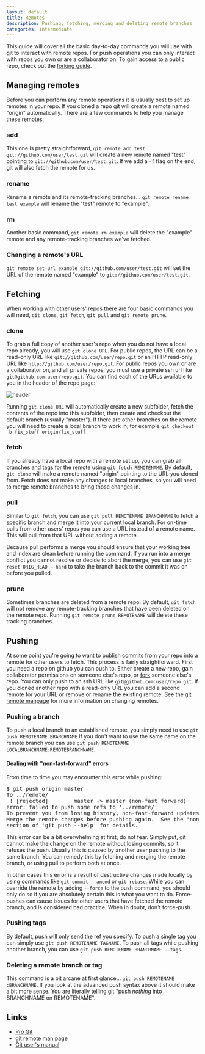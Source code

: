 ```yaml
---
layout: default
title: Remotes
description: Pushing, fetching, merging and deleting remote branches
categories: intermediate
---
```


<p class="intro">This guide will cover all the basic day-to-day commands you will use with git to interact with remote repos.  For push operations you can only interact with repos you own or are a collaborator on.  To gain access to a public repo, check out the <a href="/forking">forking guide</a>.</p>

Managing remotes
----------------

Before you can perform any remote operations it is usually best to set up remotes in your repo.  If you cloned a repo git will create a remote named "origin" automatically.  There are a few commands to help you manage these remotes:

### add

This one is pretty straightforward, `git remote add test git://github.com/user/test.git` will create a new remote named "test" pointing to `git://github.com/user/test.git`.  If we add a `-f` flag on the end, git will also fetch the remote for us.

### rename

Rename a remote and its remote-tracking branches... `git remote rename test example` will rename the "test" remote to "example".

### rm

Another basic command, `git remote rm example` will delete the "example" remote and any remote-tracking branches we've fetched.

### Changing a remote's URL

`git remote set-url example git://github.com/user/test.git` will set the URL of the remote named "example" to `git://github.com/user/test.git`.

Fetching
--------

When working with other users' repos there are four basic commands you will need, `git clone`, `git fetch`, `git pull` and `git remote prune`.

### clone

To grab a full copy of another user's repo when you do not have a local repo already, you will use `git clone URL`.  For public repos, the URL can be a read-only URL like `git://github.com/user/repo.git` or an HTTP read-only URL like `http://github.com/user/repo.git`.  For public repos you own or are a collaborator on, and all private repos, you must use a private ssh url like `git@github.com:user/repo.git`.  You can find each of the URLs available to you in the header of the repo page:

![header](http://img.skitch.com/20100201-e6dmj54pgmw6wq7314jtbej31k.jpg)

Running `git clone URL` will automatically create a new subfolder, fetch the contents of the repo into this subfolder, then create and checkout the default branch (usually "master").  If there are other branches on the remote you will need to create a local branch to work in, for example `git checkout -b fix_stuff origin/fix_stuff`

### fetch

If you already have a local repo with a remote set up, you can grab all branches and tags for the remote using `git fetch REMOTENAME`.  By default, `git clone` will make a remote named "origin" pointing to the URL you cloned from.  Fetch does not make any changes to local branches, so you will need to merge remote branches to bring those changes in.

### pull

Similar to `git fetch`, you can use `git pull REMOTENAME BRANCHNAME` to fetch a specific branch and merge it into your current local branch.  For on-time pulls from other users' repos you can use a URL instead of a remote name.  This will pull from that URL without adding a remote.

Because pull performs a merge you should ensure that your working tree and index are clean before running the command.  If you run into a merge conflict you cannot resolve or decide to abort the merge, you can use `git reset ORIG_HEAD --hard` to take the branch back to the commit it was on before you pulled.

### prune

Sometimes branches are deleted from a remote repo.  By default, `git fetch` will not remove any remote-tracking branches that have been deleted on the remote repo.  Running `git remote prune REMOTENAME` will delete these tracking branches.

Pushing
-------

At some point you're going to want to publish commits from your repo into a remote for other users to fetch.  This process is fairly straightforward.  First you need a repo on github you can push to.  Either create a new repo, gain collaborator permissions on someone else's repo, or [fork](/forking) someone else's repo.  You can only push to an ssh URL like `git@github.com:user/repo.git`.  If you cloned another repo with a read-only URL you can add a second remote for your URL or remove or rename the existing remote.  See the [git remote manpage](http://www.kernel.org/pub/software/scm/git/docs/git-remote.html) for more information on changing remotes.

### Pushing a branch

To push a local branch to an established remote, you simply need to use `git push REMOTENAME BRANCHNAME`  If you don't want to use the same name on the remote branch you can use `git push REMOTENAME LOCALBRANCHNAME:REMOTEBRANCHNAME`.

#### Dealing with "non-fast-forward" errors

From time to time you may encounter this error while pushing:

<pre class="terminal">
$ git push origin master
To ../remote/
 ! [rejected]        master -> master (non-fast forward)
error: failed to push some refs to '../remote/'
To prevent you from losing history, non-fast-forward updates were rejected
Merge the remote changes before pushing again.  See the 'non-fast forward'
section of 'git push --help' for details.
</pre>

This error can be a bit overwhelming at first, do not fear.  Simply put, git cannot make the change on the remote without losing commits, so it refuses the push.  Usually this is caused by another user pushing to the same branch.  You can remedy this by fetching and merging the remote branch, or using pull to perform both at once.

In other cases this error is a result of destructive changes made locally by using commands like `git commit --amend` or `git rebase`.  While you can override the remote by adding `--force` to the push command, you should only do so if you are absolutely certain this is what you want to do.  Force-pushes can cause issues for other users that have fetched the remote branch, and is considered bad practice.  When in doubt, don't force-push.

### Pushing tags

By default, push will only send the ref you specify.  To push a single tag you can simply use `git push REMOTENAME TAGNAME`.  To push all tags while pushing another branch, you can use `git push REMOTENAME BRANCHNAME --tags`.

### Deleting a remote branch or tag

This command is a bit arcane at first glance... `git push REMOTENAME :BRANCHNAME`.  If you look at the advanced push syntax above it should make a bit more sense.  You are literally telling git "push _nothing_ into BRANCHNAME on REMOTENAME".

Links
-----

* [Pro Git](http://progit.org/book/ch2-5.html)
* [git remote man page](http://www.kernel.org/pub/software/scm/git/docs/git-remote.html)
* [Git user's manual](http://www.kernel.org/pub/software/scm/git/docs/user-manual.html#sharing-development)
